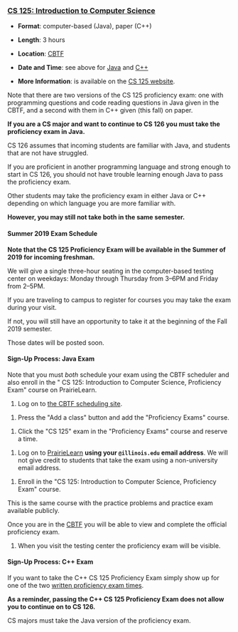 <!---
Feel free to change this link if there is something more appropriate.
Do not change the anchor name.
-->

### <a name="CS125" class="anchor"></a>[CS 125: Introduction to Computer Science](https://cs125.cs.illinois.edu/info/proficiency)


* **Format**: computer-based (Java), paper (C++)
<!--- -->
* **Length**: 3 hours
<!--- -->
* **Location**: [CBTF](https://cbtf.engr.illinois.edu/)
<!--- -->
* **Date and Time**: see above for [Java](#next-cbtf) and [C++](#next)
<!--- -->
* **More Information**: is available on the [CS 125 website](https://cs125.cs.illinois.edu/info/proficiency/).

Note that there are two versions of the CS 125 proficiency exam: one with
programming questions and code reading questions in Java given in the CBTF,
and a second with them in C++ given (this fall) on paper.
<!--- -->
**If you are a CS major and want to continue to CS 126 you must take the
proficiency exam in Java.**
<!--- -->
CS 126 assumes that incoming students are familiar with Java, and students that
are not have struggled.
<!--- -->
If you are proficient in another programming language and strong enough to start
in CS 126, you should not have trouble learning enough Java to pass the
proficiency exam.

Other students may take the proficiency exam in either Java or C++ depending on
which language you are more familiar with.
<!--- -->
**However, you may still not take both in the same semester.**

#### Summer 2019 Exam Schedule

**Note that the CS 125 Proficiency Exam will be available in the Summer of 2019
for incoming freshman.**
<!--- -->
We will give a single three-hour seating in the computer-based testing center
on weekdays: Monday through Thursday from 3&ndash;6PM and Friday from
2&ndash;5PM.
<!--- -->
If you are traveling to campus to register for courses you may take the exam
during your visit.
<!--- -->
If not, you will still have an opportunity to take it at the beginning of the
Fall 2019 semester.
<!--- -->
Those dates will be posted soon.

<!--
Also note that ECE students *must* take
[ECE 220](https://ece.illinois.edu/academics/courses/profile/ECE220)
before taking CS 173 and CS 225.
**ECE students may not take the CS 125 proficiency exam and then continue to CS
173.**
-->

#### Sign-Up Process: Java Exam

Note that you must *both* schedule your exam using the CBTF scheduler and also enroll in the "
CS 125: Introduction to Computer Science, Proficiency Exam" course on PrairieLearn.

1. Log on to [the CBTF scheduling site](https://cbtf.engr.illinois.edu/sched).
<!--- -->
1. Press the "Add a class" button and add the "Proficiency Exams" course.
<!--- -->
1. Click the "CS 125" exam in the "Proficiency Exams" course and reserve a time.
<!--- -->
1. Log on to [PrairieLearn](https://prairielearn.engr.illinois.edu/) **using your `@illinois.edu` email address**.
We will not give credit to students that take the exam using a non-university email address.
<!--- -->
1. Enroll in the "CS 125: Introduction to Computer Science, Proficiency Exam" course.
<!--- -->
This is the same course with the practice problems and practice exam available publicly.
<!--- -->
Once you are in the [CBTF](https://cbtf.engr.illinois.edu) you will be able to view and complete
the official proficiency exam.
<!--- -->
1. When you visit the testing center the proficiency exam will be visible.

#### Sign-Up Process: C++ Exam

If you want to take the C++ CS 125 Proficiency Exam simply show up for one of the
two [written proficiency exam times](#next).
<!--- -->
**As a reminder, passing the C++ CS 125 Proficiency Exam does not allow you to continue
on to CS 126.**
<!--- -->
CS majors must take the Java version of the proficiency exam.
